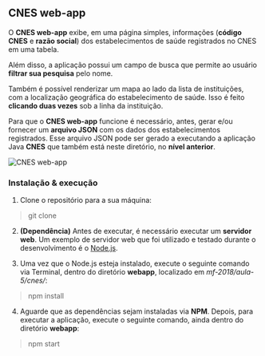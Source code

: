 ﻿## CNES web-app

O **CNES web-app** exibe, em uma página simples, informações (**código CNES** e **razão social**) dos estabelecimentos de saúde registrados no CNES em uma tabela.

Além disso, a aplicação possui um campo de busca que permite ao usuário **filtrar sua pesquisa** pelo nome.

Também é possível renderizar um mapa ao lado da lista de instituições, com a localização geográfica do estabelecimento de saúde. Isso é feito **clicando duas vezes** sob a linha da instituição.

Para que o **CNES web-app** funcione é necessário, antes, gerar e/ou fornecer um **arquivo JSON** com os dados dos estabelecimentos registrados. Esse arquivo JSON pode ser gerado a executando a aplicação Java **CNES** que também está neste diretório, no **nível anterior**.

![CNES web-app](https://i.imgur.com/qFEwtYh.png)

### Instalação & execução

 1. Clone o repositório para a sua máquina:
>    git clone
 2. **(Dependência)** Antes de executar, é necessário executar um **servidor web**. Um exemplo de servidor web que foi utilizado e testado durante o desenvolvimento é o [Node.js](https://nodejs.org/en/).

3. Uma vez que o Node.js esteja instalado, execute o seguinte comando via Terminal, dentro do diretório **webapp**, localizado em *mf-2018/aula-5/cnes/*:

> npm install
4. Aguarde que as dependências sejam instaladas via **NPM**. Depois, para executar a aplicação, execute o seguinte comando, ainda dentro do diretório **webapp**:
> npm start
